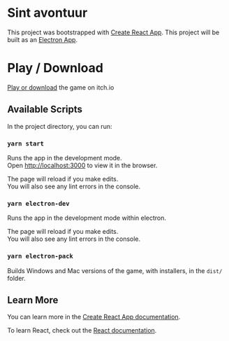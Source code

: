 # Sint avontuur

This project was bootstrapped with [Create React App](https://github.com/facebook/create-react-app).
This project will be built as an [Electron App](https://www.electronjs.org/).

# Play / Download

[Play or download](https://thaisi.itch.io/hiddo) the game on itch.io

## Available Scripts

In the project directory, you can run:

### `yarn start`

Runs the app in the development mode.<br />
Open [http://localhost:3000](http://localhost:3000) to view it in the browser.

The page will reload if you make edits.<br />
You will also see any lint errors in the console.

### `yarn electron-dev`

Runs the app in the development mode within electron.<br />

The page will reload if you make edits.<br />
You will also see any lint errors in the console.

### `yarn electron-pack`

Builds Windows and Mac versions of the game, with installers, in the `dist/` folder.

## Learn More

You can learn more in the [Create React App documentation](https://facebook.github.io/create-react-app/docs/getting-started).

To learn React, check out the [React documentation](https://reactjs.org/).
